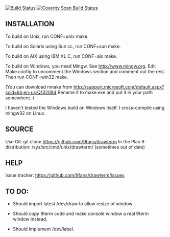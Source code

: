 [![Build Status](https://github.com/9fans/drawterm/workflows/C/badge.svg)](https://github.com/9fans/drawterm/actions/workflows/c.yml)
[![Coverity Scan Build Status](https://scan.coverity.com/projects/9fans-drawterm/badge.svg)](https://scan.coverity.com/projects/9fans-drawterm)

INSTALLATION
--------------
To build on Unix, run CONF=unix make.

To build on Solaris using Sun cc, run CONF=sun make.

To build on AIX using IBM XL C, run CONF=aix make.

To build on Windows, you need Mingw.  See http://www.mingw.org.
Edit Make.config to uncomment the Windows section
and comment out the rest.  Then run CONF=win32 make.

(You can download nmake from 
http://support.microsoft.com/default.aspx?scid=kb;en-us;Q132084
Rename it to make.exe and put it in your path somewhere.
)

I haven't tested the Windows build on Windows itself.
I cross-compile using mingw32 on Linux.


SOURCE
------
Use Git: git clone https://github.com/9fans/drawterm
In the Plan 9 distribution: /sys/src/cmd/unix/drawterm/ (sometimes out of date)


HELP
----
Issue tracker: https://github.com/9fans/drawterm/issues


TO DO:
------

- Should import latest /dev/draw to allow resize of window

- Should copy 9term code and make console window a real
	9term window instead.

- Should implement /dev/label.



